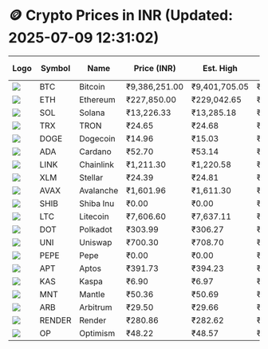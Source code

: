 # 🪙 Crypto Prices in INR (Updated: 2025-07-09 12:31:02)

| Logo | Symbol | Name       | Price (INR) | Est. High | Est. Low | Gross Profit | Fees | Net Profit | ROI % |
|------|--------|------------|-------------|-----------|----------|---------------|------|-------------|--------|
| ![](https://coin-images.coingecko.com/coins/images/1/large/bitcoin.png?1696501400) | BTC    | Bitcoin    | ₹9,386,251.00 | ₹9,401,705.05 | ₹9,370,796.95 | ₹329.83 | ₹200.00 | ₹129.83 | 0.13% |
| ![](https://coin-images.coingecko.com/coins/images/279/large/ethereum.png?1696501628) | ETH    | Ethereum   | ₹227,850.00 | ₹229,042.65 | ₹226,657.35 | ₹1,052.38 | ₹200.00 | ₹852.38 | 0.85% |
| ![](https://coin-images.coingecko.com/coins/images/4128/large/solana.png?1718769756) | SOL    | Solana     | ₹13,226.33 | ₹13,285.18 | ₹13,167.48 | ₹893.82 | ₹200.00 | ₹693.82 | 0.69% |
| ![](https://coin-images.coingecko.com/coins/images/1094/large/tron-logo.png?1696502193) | TRX    | TRON       | ₹24.65 | ₹24.68 | ₹24.62 | ₹243.70 | ₹200.00 | ₹43.70 | 0.04% |
| ![](https://coin-images.coingecko.com/coins/images/5/large/dogecoin.png?1696501409) | DOGE   | Dogecoin   | ₹14.96 | ₹15.03 | ₹14.89 | ₹926.73 | ₹200.00 | ₹726.73 | 0.73% |
| ![](https://coin-images.coingecko.com/coins/images/975/large/cardano.png?1696502090) | ADA    | Cardano    | ₹52.70 | ₹53.14 | ₹52.26 | ₹1,681.96 | ₹200.00 | ₹1,481.96 | 1.48% |
| ![](https://coin-images.coingecko.com/coins/images/877/large/chainlink-new-logo.png?1696502009) | LINK   | Chainlink  | ₹1,211.30 | ₹1,220.58 | ₹1,202.02 | ₹1,544.40 | ₹200.00 | ₹1,344.40 | 1.34% |
| ![](https://coin-images.coingecko.com/coins/images/100/large/fmpFRHHQ_400x400.jpg?1735231350) | XLM    | Stellar    | ₹24.39 | ₹24.81 | ₹23.97 | ₹3,542.59 | ₹200.00 | ₹3,342.59 | 3.34% |
| ![](https://coin-images.coingecko.com/coins/images/12559/large/Avalanche_Circle_RedWhite_Trans.png?1696512369) | AVAX   | Avalanche  | ₹1,601.96 | ₹1,611.30 | ₹1,592.62 | ₹1,173.35 | ₹200.00 | ₹973.35 | 0.97% |
| ![](https://coin-images.coingecko.com/coins/images/11939/large/shiba.png?1696511800) | SHIB   | Shiba Inu  | ₹0.00 | ₹0.00 | ₹0.00 | ₹845.99 | ₹200.00 | ₹645.99 | 0.65% |
| ![](https://coin-images.coingecko.com/coins/images/2/large/litecoin.png?1696501400) | LTC    | Litecoin   | ₹7,606.60 | ₹7,637.11 | ₹7,576.09 | ₹805.47 | ₹200.00 | ₹605.47 | 0.61% |
| ![](https://coin-images.coingecko.com/coins/images/12171/large/polkadot.png?1696512008) | DOT    | Polkadot   | ₹303.99 | ₹306.27 | ₹301.71 | ₹1,508.38 | ₹200.00 | ₹1,308.38 | 1.31% |
| ![](https://coin-images.coingecko.com/coins/images/12504/large/uniswap-logo.png?1720676669) | UNI    | Uniswap    | ₹700.30 | ₹708.70 | ₹691.90 | ₹2,426.78 | ₹200.00 | ₹2,226.78 | 2.23% |
| ![](https://coin-images.coingecko.com/coins/images/29850/large/pepe-token.jpeg?1696528776) | PEPE   | Pepe       | ₹0.00 | ₹0.00 | ₹0.00 | ₹1,241.41 | ₹200.00 | ₹1,041.41 | 1.04% |
| ![](https://coin-images.coingecko.com/coins/images/26455/large/aptos_round.png?1696525528) | APT    | Aptos      | ₹391.73 | ₹394.23 | ₹389.23 | ₹1,284.07 | ₹200.00 | ₹1,084.07 | 1.08% |
| ![](https://coin-images.coingecko.com/coins/images/25751/large/kaspa-icon-exchanges.png?1696524837) | KAS    | Kaspa      | ₹6.90 | ₹6.97 | ₹6.83 | ₹1,975.85 | ₹200.00 | ₹1,775.85 | 1.78% |
| ![](https://coin-images.coingecko.com/coins/images/30980/large/Mantle-Logo-mark.png?1739213200) | MNT    | Mantle     | ₹50.36 | ₹50.69 | ₹50.03 | ₹1,301.10 | ₹200.00 | ₹1,101.10 | 1.10% |
| ![](https://coin-images.coingecko.com/coins/images/16547/large/arb.jpg?1721358242) | ARB    | Arbitrum   | ₹29.50 | ₹29.66 | ₹29.34 | ₹1,073.53 | ₹200.00 | ₹873.53 | 0.87% |
| ![](https://coin-images.coingecko.com/coins/images/11636/large/rndr.png?1696511529) | RENDER | Render     | ₹280.86 | ₹282.62 | ₹279.10 | ₹1,259.75 | ₹200.00 | ₹1,059.75 | 1.06% |
| ![](https://coin-images.coingecko.com/coins/images/25244/large/Optimism.png?1696524385) | OP     | Optimism   | ₹48.22 | ₹48.57 | ₹47.87 | ₹1,447.56 | ₹200.00 | ₹1,247.56 | 1.25% |
